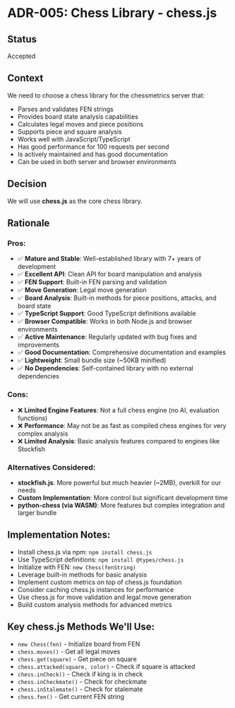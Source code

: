# ADR-005: Chess Library - chess.js

## Status
Accepted

## Context
We need to choose a chess library for the chessmetrics server that:
- Parses and validates FEN strings
- Provides board state analysis capabilities
- Calculates legal moves and piece positions
- Supports piece and square analysis
- Works well with JavaScript/TypeScript
- Has good performance for 100 requests per second
- Is actively maintained and has good documentation
- Can be used in both server and browser environments

## Decision
We will use **chess.js** as the core chess library.

## Rationale

### Pros:
- ✅ **Mature and Stable**: Well-established library with 7+ years of development
- ✅ **Excellent API**: Clean API for board manipulation and analysis
- ✅ **FEN Support**: Built-in FEN parsing and validation
- ✅ **Move Generation**: Legal move generation
- ✅ **Board Analysis**: Built-in methods for piece positions, attacks, and board state
- ✅ **TypeScript Support**: Good TypeScript definitions available
- ✅ **Browser Compatible**: Works in both Node.js and browser environments
- ✅ **Active Maintenance**: Regularly updated with bug fixes and improvements
- ✅ **Good Documentation**: Comprehensive documentation and examples
- ✅ **Lightweight**: Small bundle size (~50KB minified)
- ✅ **No Dependencies**: Self-contained library with no external dependencies

### Cons:
- ❌ **Limited Engine Features**: Not a full chess engine (no AI, evaluation functions)
- ❌ **Performance**: May not be as fast as compiled chess engines for very complex analysis
- ❌ **Limited Analysis**: Basic analysis features compared to engines like Stockfish

### Alternatives Considered:
- **stockfish.js**: More powerful but much heavier (~2MB), overkill for our needs
- **Custom Implementation**: More control but significant development time
- **python-chess (via WASM)**: More features but complex integration and larger bundle

## Implementation Notes:
- Install chess.js via npm: `npm install chess.js`
- Use TypeScript definitions: `npm install @types/chess.js`
- Initialize with FEN: `new Chess(fenString)`
- Leverage built-in methods for basic analysis
- Implement custom metrics on top of chess.js foundation
- Consider caching chess.js instances for performance
- Use chess.js for move validation and legal move generation
- Build custom analysis methods for advanced metrics

## Key chess.js Methods We'll Use:
- `new Chess(fen)` - Initialize board from FEN
- `chess.moves()` - Get all legal moves
- `chess.get(square)` - Get piece on square
- `chess.attacked(square, color)` - Check if square is attacked
- `chess.inCheck()` - Check if king is in check
- `chess.inCheckmate()` - Check for checkmate
- `chess.inStalemate()` - Check for stalemate
- `chess.fen()` - Get current FEN string
